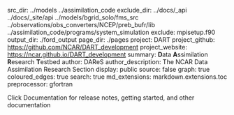 src_dir: ../models
         ../assimilation_code
exclude_dir: ../docs/_api
             ../docs/_site/api
             ../models/bgrid_solo/fms_src
             ../observations/obs_converters/NCEP/preb_bufr/lib
             ../assimilation_code/programs/system_simulation
exclude: mpisetup.f90
output_dir: ./ford_output
page_dir: ./pages
project: DART
project_github: https://github.com/NCAR/DART_development
project_website: https://ncar.github.io/DART_development
summary: **D**ata **A**ssimilation **R**esearch **T**estbed
author: DAReS
author_description: The NCAR Data Assimilation Research Section
display: public
source: false
graph: true
coloured_edges: true
search: true
md_extensions: markdown.extensions.toc
preprocessor: gfortran

Click Documentation for release notes, getting started, and other documentation
